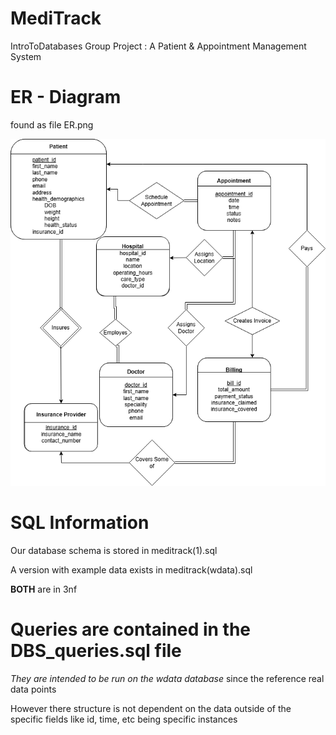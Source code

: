 # MediTrack
IntroToDatabases Group Project : A Patient &amp; Appointment Management System

# ER - Diagram
found as file ER.png

![ER Diagram](./ER.png)

# SQL Information
Our database schema is stored in meditrack(1).sql

A version with example data exists in meditrack(wdata).sql

**BOTH** are in 3nf

# Queries are contained in the DBS_queries.sql file

*They are intended to be run on the wdata database* since the reference real data points

However there structure is not dependent on the data outside of the specific fields like id, time, etc being specific instances